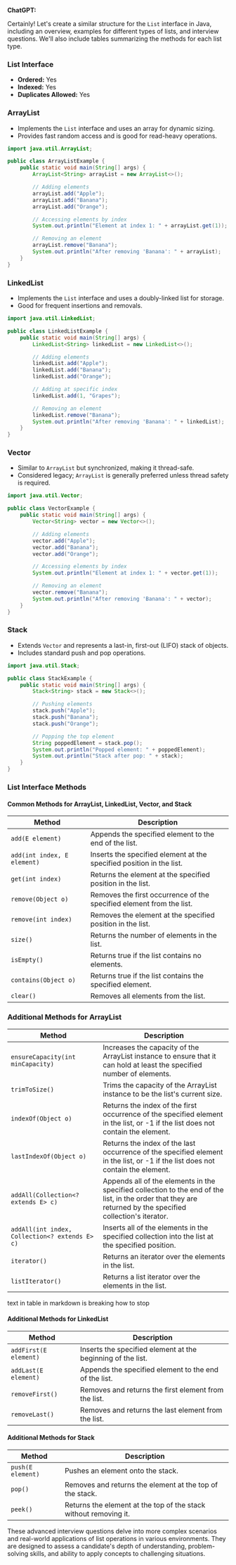 
**ChatGPT:**

Certainly! Let's create a similar structure for the `List` interface in Java, including an overview, examples for different types of lists, and interview questions. We'll also include tables summarizing the methods for each list type.

### List Interface

* **Ordered:** Yes
* **Indexed:** Yes
* **Duplicates Allowed:** Yes

### ArrayList

* Implements the `List` interface and uses an array for dynamic sizing.
* Provides fast random access and is good for read-heavy operations.

```java
import java.util.ArrayList;

public class ArrayListExample {
    public static void main(String[] args) {
        ArrayList<String> arrayList = new ArrayList<>();

        // Adding elements
        arrayList.add("Apple");
        arrayList.add("Banana");
        arrayList.add("Orange");

        // Accessing elements by index
        System.out.println("Element at index 1: " + arrayList.get(1));

        // Removing an element
        arrayList.remove("Banana");
        System.out.println("After removing 'Banana': " + arrayList);
    }
}
```

### LinkedList

* Implements the `List` interface and uses a doubly-linked list for storage.
* Good for frequent insertions and removals.

```java
import java.util.LinkedList;

public class LinkedListExample {
    public static void main(String[] args) {
        LinkedList<String> linkedList = new LinkedList<>();

        // Adding elements
        linkedList.add("Apple");
        linkedList.add("Banana");
        linkedList.add("Orange");

        // Adding at specific index
        linkedList.add(1, "Grapes");

        // Removing an element
        linkedList.remove("Banana");
        System.out.println("After removing 'Banana': " + linkedList);
    }
}
```

### Vector

* Similar to `ArrayList` but synchronized, making it thread-safe.
* Considered legacy; `ArrayList` is generally preferred unless thread safety is required.

```java
import java.util.Vector;

public class VectorExample {
    public static void main(String[] args) {
        Vector<String> vector = new Vector<>();

        // Adding elements
        vector.add("Apple");
        vector.add("Banana");
        vector.add("Orange");

        // Accessing elements by index
        System.out.println("Element at index 1: " + vector.get(1));

        // Removing an element
        vector.remove("Banana");
        System.out.println("After removing 'Banana': " + vector);
    }
}
```

### Stack

* Extends `Vector` and represents a last-in, first-out (LIFO) stack of objects.
* Includes standard push and pop operations.

```java
import java.util.Stack;

public class StackExample {
    public static void main(String[] args) {
        Stack<String> stack = new Stack<>();

        // Pushing elements
        stack.push("Apple");
        stack.push("Banana");
        stack.push("Orange");

        // Popping the top element
        String poppedElement = stack.pop();
        System.out.println("Popped element: " + poppedElement);
        System.out.println("Stack after pop: " + stack);
    }
}
```

### List Interface Methods

#### Common Methods for ArrayList, LinkedList, Vector, and Stack

| Method | Description |
| --- | --- |
| `add(E element)` | Appends the specified element to the end of the list. |
| `add(int index, E element)` | Inserts the specified element at the specified position in the list. |
| `get(int index)` | Returns the element at the specified position in the list. |
| `remove(Object o)` | Removes the first occurrence of the specified element from the list. |
| `remove(int index)` | Removes the element at the specified position in the list. |
| `size()` | Returns the number of elements in the list. |
| `isEmpty()` | Returns true if the list contains no elements. |
| `contains(Object o)` | Returns true if the list contains the specified element. |
| `clear()` | Removes all elements from the list. |


### Additional Methods for ArrayList

| Method                                                        | Description                                                                                                                                                   |
|---------------------------------------------------------------|---------------------------------------------------------------------------------------------------------------------------------------------------------------|
| `ensureCapacity(int minCapacity)`                             | Increases the capacity of the ArrayList instance to ensure that it can hold at least the specified number of elements.                                        |
| `trimToSize()`                                                | Trims the capacity of the ArrayList instance to be the list's current size.                                                                                   |
| `indexOf(Object o)`                                           | Returns the index of the first occurrence of the specified element in the list, or -1 if the list does not contain the element.                               |
| `lastIndexOf(Object o)`                                       | Returns the index of the last occurrence of the specified element in the list, or -1 if the list does not contain the element.                                |
| `addAll(Collection<? extends E> c) `                          | Appends all of the elements in the specified collection to the end of the list, in the order that they are returned by the specified collection's iterator.   |
| `addAll(int index, Collection<? extends E> c)`                | Inserts all of the elements in the specified collection into the list at the specified position.                                                              |
| `iterator()`                                                  | Returns an iterator over the elements in the list.                                                                                                            |
| `listIterator()`                                              | Returns a list iterator over the elements in the list.                                                                                                        |  
text in table in markdown is breaking how to stop

#### Additional Methods for LinkedList

| Method | Description |
| --- | --- |
| `addFirst(E element)` | Inserts the specified element at the beginning of the list. |
| `addLast(E element)` | Appends the specified element to the end of the list. |
| `removeFirst()` | Removes and returns the first element from the list. |
| `removeLast()` | Removes and returns the last element from the list. |

#### Additional Methods for Stack

| Method | Description |
| --- | --- |
| `push(E element)` | Pushes an element onto the stack. |
| `pop()` | Removes and returns the element at the top of the stack. |
| `peek()` | Returns the element at the top of the stack without removing it. |



These advanced interview questions delve into more complex scenarios and real-world applications of list operations in various environments. They are designed to assess a candidate's depth of understanding, problem-solving skills, and ability to apply concepts to challenging situations.
